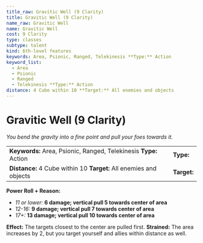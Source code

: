 ```yaml
---
title_raw: Gravitic Well (9 Clarity)
title: Gravitic Well (9 Clarity)
name_raw: Gravitic Well
name: Gravitic Well
cost: 9 Clarity
type: classes
subtype: talent
kind: 6th-level features
keywords: Area, Psionic, Ranged, Telekinesis **Type:** Action
keyword_list:
  - Area
  - Psionic
  - Ranged
  - Telekinesis **Type:** Action
distance: 4 Cube within 10 **Target:** All enemies and objects
---
```


# Gravitic Well (9 Clarity)

*You bend the gravity into a fine point and pull your foes towards it.*

|                                                                    |             |
| :----------------------------------------------------------------- | :---------- |
| **Keywords:** Area, Psionic, Ranged, Telekinesis **Type:** Action  | **Type:**   |
| **Distance:** 4 Cube within 10 **Target:** All enemies and objects | **Target:** |

**Power Roll + Reason:**

- *11 or lower:* **6 damage; vertical pull 5 towards center of area**
- *12-16:* **9 damage; vertical pull 7 towards center of area**
- *17+:* **13 damage; vertical pull 10 towards center of area**

**Effect:** The targets closest to the center are pulled first. **Strained:** The area increases by 2, but you target yourself and allies within distance as well.
